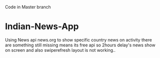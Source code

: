 Code in Master branch

# Indian-News-App
Using News api news.org to show specific country news on activity
there are something still missing means its free api so 2hours delay's news show on screen
and also swiperefresh layout is not working..
